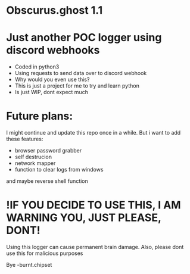 # Obscurus.ghost 1.1


Just another POC logger using discord webhooks 
=

- Coded in python3
- Using requests to send data over to discord webhook
- Why would you even use this? 
- This is just a project for me to try and learn python
- Is just WIP, dont expect much

Future plans:
=
I might continue and update this repo once in a while.
But i want to add these features:

- browser password grabber
- self destrucion
- network mapper
- function to clear logs from windows
      
and maybe reverse shell function


!IF YOU DECIDE TO USE THIS, I AM WARNING YOU, JUST PLEASE, DONT!
=

Using this logger can cause permanent brain damage. 
Also, please dont use this for malicious purposes


Bye -burnt.chipset
